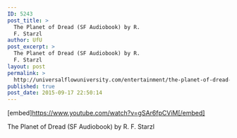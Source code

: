 ```yaml
---
ID: 5243
post_title: >
  The Planet of Dread (SF Audiobook) by R.
  F. Starzl
author: UfU
post_excerpt: >
  The Planet of Dread (SF Audiobook) by R.
  F. Starzl
layout: post
permalink: >
  http://universalflowuniversity.com/entertainment/the-planet-of-dread-sf-audiobook-by-r-f-starzl/
published: true
post_date: 2015-09-17 22:50:14
---
```

[embed]https://www.youtube.com/watch?v=gSAr6fpCViM[/embed]<br>
<p>The Planet of Dread (SF Audiobook) by R. F. Starzl</p>